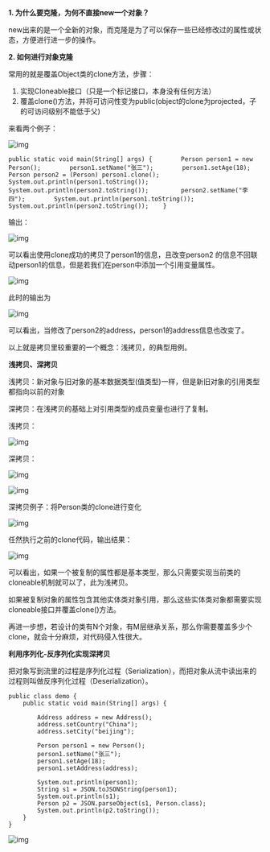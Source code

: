 **1. 为什么要克隆，为何不直接new一个对象？**

new出来的是一个全新的对象，而克隆是为了可以保存一些已经修改过的属性或状态，方便进行进一步的操作。

**2. 如何进行对象克隆**

常用的就是覆盖Object类的clone方法，步骤：

1. 实现Cloneable接口（只是一个标记接口，本身没有任何方法）
2. 覆盖clone()方法，并将可访问性变为public(object的clone为projected，子的可访问级别不能低于父)

来看两个例子：

![img](D:\有道云笔记\924661867@qq.com\64019371311d4b2b9b8dbb524a8e67f8\clipboard.png)

```
public static void main(String[] args) {        Person person1 = new Person();        person1.setName("张三");        person1.setAge(18);         Person person2 = (Person) person1.clone();        System.out.println(person1.toString());        System.out.println(person2.toString());         person2.setName("李四");        System.out.println(person1.toString());        System.out.println(person2.toString());    }
```

输出：

![img](D:\有道云笔记\924661867@qq.com\101a559fe2954cd4ba3072a8d3f92402\clipboard.png)

可以看出使用clone成功的拷贝了person1的信息，且改变person2 的信息不回联动person1的信息，但是若我们在person中添加一个引用变量属性。

![img](D:\有道云笔记\924661867@qq.com\2a0e70bd803f4ef690dffe7ffc6946dd\clipboard.png)

此时的输出为

![img](D:\有道云笔记\924661867@qq.com\a98e2f2da75744878f1b93ff7e74e7cc\clipboard.png)

可以看出，当修改了person2的address，person1的address信息也改变了。

以上就是拷贝里较重要的一个概念：浅拷贝，的典型用例。

**浅拷贝、深拷贝**

浅拷贝：新对象与旧对象的基本数据类型(值类型)一样，但是新旧对象的引用类型都指向以前的对象

深拷贝：在浅拷贝的基础上对引用类型的成员变量也进行了复制。

浅拷贝：

![img](D:\有道云笔记\924661867@qq.com\0a8ca843aabe4e1598b9c2b889f348c3\clipboard.png)

深拷贝：

![img](D:\有道云笔记\924661867@qq.com\afc2a06abdad4e5c9d8fbedab9368891\clipboard.png)

![img](D:\有道云笔记\924661867@qq.com\1f566ee1527b493b9d81dae946b6a10b\clipboard.png)

深拷贝例子：将Person类的clone进行变化

![img](D:\有道云笔记\924661867@qq.com\fa90bbdddb1943cc83854e8f515a2247\clipboard.png)

任然执行之前的clone代码，输出结果：

![img](D:\有道云笔记\924661867@qq.com\8010d4eb29b94843904e95c1eba88415\clipboard.png)

可以看出，如果一个被复制的属性都是基本类型，那么只需要实现当前类的cloneable机制就可以了，此为浅拷贝。

如果被复制对象的属性包含其他实体类对象引用，那么这些实体类对象都需要实现cloneable接口并覆盖clone()方法。

再进一步想，若设计的类有N个对象，有M层继承关系，那么你需要覆盖多少个clone，就会十分麻烦，对代码侵入性很大。

**利用序列化-反序列化实现深拷贝**

把对象写到流里的过程是序列化过程（Serialization），而把对象从流中读出来的过程则叫做反序列化过程（Deserialization）。

```
public class demo {
    public static void main(String[] args) {

        Address address = new Address();
        address.setCountry("China");
        address.setCity("beijing");

        Person person1 = new Person();
        person1.setName("张三");
        person1.setAge(18);
        person1.setAddress(address);

        System.out.println(person1);
        String s1 = JSON.toJSONString(person1);
        System.out.println(s1);
        Person p2 = JSON.parseObject(s1, Person.class);
        System.out.println(p2.toString());
    }
}
```

![img](D:\有道云笔记\924661867@qq.com\ddf99b1844334be2a9f5e53824e8ae48\clipboard.png)